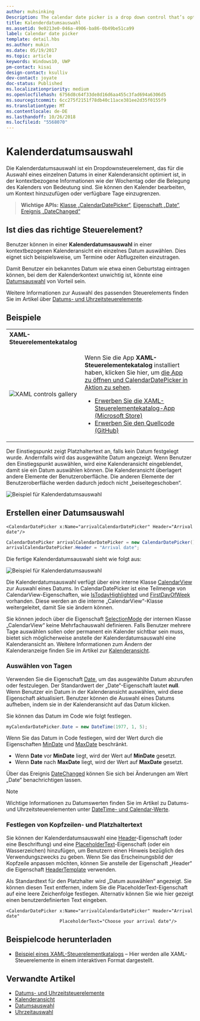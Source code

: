 ```yaml
---
author: muhsinking
Description: The calendar date picker is a drop down control that’s optimized for picking a single date from a calendar view where contextual information like the day of the week or fullness of the calendar is important.
title: Kalenderdatumsauswahl
ms.assetid: 9e0213e0-046a-4906-ba86-0b49be51ca99
label: Calendar date picker
template: detail.hbs
ms.author: mukin
ms.date: 05/19/2017
ms.topic: article
keywords: Windows10, UWP
pm-contact: kisai
design-contact: ksulliv
dev-contact: joyate
doc-status: Published
ms.localizationpriority: medium
ms.openlocfilehash: 6756d8c64f33de8d16d6aa455c3fad694a6306d5
ms.sourcegitcommit: 6cc275f2151f78db40c11ace381ee2d35f0155f9
ms.translationtype: MT
ms.contentlocale: de-DE
ms.lasthandoff: 10/26/2018
ms.locfileid: "5568070"
---
```

# <a name="calendar-date-picker"></a>Kalenderdatumsauswahl

 

Die Kalenderdatumsauswahl ist ein Dropdownsteuerelement, das für die Auswahl eines einzelnen Datums in einer Kalenderansicht optimiert ist, in der kontextbezogene Informationen wie der Wochentag oder die Belegung des Kalenders von Bedeutung sind. Sie können den Kalender bearbeiten, um Kontext hinzuzufügen oder verfügbare Tage einzugrenzen.

> **Wichtige APIs:** [Klasse „CalendarDatePicker“](https://msdn.microsoft.com/library/windows/apps/xaml/windows.ui.xaml.controls.calendardatepicker.aspx), [Eigenschaft „Date“](https://msdn.microsoft.com/library/windows/apps/xaml/windows.ui.xaml.controls.calendardatepicker.date.aspx), [Ereignis „DateChanged“](https://msdn.microsoft.com/library/windows/apps/xaml/windows.ui.xaml.controls.calendardatepicker.datechanged.aspx)


## <a name="is-this-the-right-control"></a>Ist dies das richtige Steuerelement?
Benutzer können in einer **Kalenderdatumsauswahl** in einer kontextbezogenen Kalenderansicht ein einzelnes Datum auswählen. Dies eignet sich beispielsweise, um Termine oder Abflugzeiten einzutragen.

Damit Benutzer ein bekanntes Datum wie etwa einen Geburtstag eintragen können, bei dem der Kalenderkontext unwichtig ist, könnte eine [Datumsauswahl](date-picker.md) von Vorteil sein.

Weitere Informationen zur Auswahl des passenden Steuerelements finden Sie im Artikel über [Datums- und Uhrzeitsteuerelemente](date-and-time.md).

## <a name="examples"></a>Beispiele

<table>
<th align="left">XAML-Steuerelementekatalog<th>
<tr>
<td><img src="images/xaml-controls-gallery-sm.png" alt="XAML controls gallery"></img></td>
<td>
    <p>Wenn Sie die App <strong style="font-weight: semi-bold">XAML-Steuerelementekatalog</strong> installiert haben, klicken Sie hier, um <a href="xamlcontrolsgallery:/item/CalendarDatePicker">die App zu öffnen und CalendarDatePicker in Aktion zu sehen</a>.</p>
    <ul>
    <li><a href="https://www.microsoft.com/store/productId/9MSVH128X2ZT">Erwerben Sie die XAML-Steuerelementekatalog-App (Microsoft Store)</a></li>
    <li><a href="https://github.com/Microsoft/Windows-universal-samples/tree/master/Samples/XamlUIBasics">Erwerben Sie den Quellcode (GitHub)</a></li>
    </ul>
</td>
</tr>
</table>

Der Einstiegspunkt zeigt Platzhaltertext an, falls kein Datum festgelegt wurde. Andernfalls wird das ausgewählte Datum angezeigt. Wenn Benutzer den Einstiegspunkt auswählen, wird eine Kalenderansicht eingeblendet, damit sie ein Datum auswählen können. Die Kalenderansicht überlagert andere Elemente der Benutzeroberfläche. Die anderen Elemente der Benutzeroberfläche werden dadurch jedoch nicht „beiseitegeschoben“.

![Beispiel für Kalenderdatumsauswahl](images/calendar-date-picker-2-views.png)

## <a name="create-a-date-picker"></a>Erstellen einer Datumsauswahl

```xaml
<CalendarDatePicker x:Name="arrivalCalendarDatePicker" Header="Arrival date"/>
```

```csharp
CalendarDatePicker arrivalCalendarDatePicker = new CalendarDatePicker();
arrivalCalendarDatePicker.Header = "Arrival date";
```

Die fertige Kalenderdatumsauswahl sieht wie folgt aus:

![Beispiel für Kalenderdatumsauswahl](images/calendar-date-picker-closed.png)

Die Kalenderdatumsauswahl verfügt über eine interne Klasse [CalendarView](https://msdn.microsoft.com/library/windows/apps/xaml/windows.ui.xaml.controls.calendarview.aspx) zur Auswahl eines Datums. In CalendarDatePicker ist eine Teilmenge von CalendarView-Eigenschaften, wie [IsTodayHighlighted](https://msdn.microsoft.com/library/windows/apps/xaml/windows.ui.xaml.controls.calendardatepicker.istodayhighlighted.aspx) und [FirstDayOfWeek](https://msdn.microsoft.com/library/windows/apps/xaml/windows.ui.xaml.controls.calendardatepicker.firstdayofweek.aspx) vorhanden. Diese werden an die interne „CalendarView“-Klasse weitergeleitet, damit Sie sie ändern können. 

Sie können jedoch über die Eigenschaft [SelectionMode](https://msdn.microsoft.com/library/windows/apps/xaml/windows.ui.xaml.controls.calendarview.selectionmode.aspx) der internen Klasse „CalendarView“ keine Mehrfachauswahl definieren. Falls Benutzer mehrere Tage auswählen sollen oder permanent ein Kalender sichtbar sein muss, bietet sich möglicherweise anstelle der Kalenderdatumsauswahl eine Kalenderansicht an. Weitere Informationen zum Ändern der Kalenderanzeige finden Sie im Artikel zur [Kalenderansicht](calendar-view.md).

### <a name="selecting-dates"></a>Auswählen von Tagen

Verwenden Sie die Eigenschaft [Date](https://msdn.microsoft.com/library/windows/apps/xaml/windows.ui.xaml.controls.calendardatepicker.date.aspx), um das ausgewählte Datum abzurufen oder festzulegen. Der Standardwert der „Date“-Eigenschaft lautet **null**. Wenn Benutzer ein Datum in der Kalenderansicht auswählen, wird diese Eigenschaft aktualisiert. Benutzer können die Auswahl eines Datums aufheben, indem sie in der Kalenderansicht auf das Datum klicken. 

Sie können das Datum im Code wie folgt festlegen.

```csharp
myCalendarDatePicker.Date = new DateTime(1977, 1, 5);
```

Wenn Sie das Datum in Code festlegen, wird der Wert durch die Eigenschaften [MinDate](https://msdn.microsoft.com/library/windows/apps/xaml/windows.ui.xaml.controls.calendardatepicker.mindate.aspx) und [MaxDate](https://msdn.microsoft.com/library/windows/apps/xaml/windows.ui.xaml.controls.calendardatepicker.maxdate.aspx) beschränkt.
- Wenn **Date** vor **MinDate** liegt, wird der Wert auf **MinDate** gesetzt.
- Wenn **Date** nach **MaxDate** liegt, wird der Wert auf **MaxDate** gesetzt.

Über das Ereignis [DateChanged](https://msdn.microsoft.com/library/windows/apps/xaml/windows.ui.xaml.controls.calendardatepicker.datechanged.aspx) können Sie sich bei Änderungen am Wert „Date“ benachrichtigen lassen.

> [!NOTE]
Wichtige Informationen zu Datumswerten finden Sie im Artikel zu Datums- und Uhrzeitsteuerelementen unter [DateTime- und Calendar-Werte](date-and-time.md#datetime-and-calendar-values).

### <a name="setting-a-header-and-placeholder-text"></a>Festlegen von Kopfzeilen- und Platzhaltertext

Sie können der Kalenderdatumsauswahl eine [Header](https://msdn.microsoft.com/library/windows/apps/xaml/windows.ui.xaml.controls.calendardatepicker.header.aspx)-Eigenschaft (oder eine Beschriftung) und eine [PlaceholderText](https://msdn.microsoft.com/library/windows/apps/xaml/windows.ui.xaml.controls.calendardatepicker.placeholdertext.aspx)-Eigenschaft (oder ein Wasserzeichen) hinzufügen, um Benutzern einen Hinweis bezüglich des Verwendungszwecks zu geben. Wenn Sie das Erscheinungsbild der Kopfzeile anpassen möchten, können Sie anstelle der Eigenschaft „Header“ die Eigenschaft [HeaderTemplate](https://msdn.microsoft.com/library/windows/apps/xaml/windows.ui.xaml.controls.calendardatepicker.headertemplate.aspx) verwenden.

Als Standardtext für den Platzhalter wird „Datum auswählen“ angezeigt. Sie können diesen Text entfernen, indem Sie die PlaceholderText-Eigenschaft auf eine leere Zeichenfolge festlegen. Alternativ können Sie wie hier gezeigt einen benutzerdefinierten Text eingeben.

```xaml
<CalendarDatePicker x:Name="arrivalCalendarDatePicker" Header="Arrival date" 
                    PlaceholderText="Choose your arrival date"/>
```

## <a name="get-the-sample-code"></a>Beispielcode herunterladen

- [Beispiel eines XAML-Steuerelementkatalogs](https://github.com/Microsoft/Windows-universal-samples/tree/master/Samples/XamlUIBasics) – Hier werden alle XAML-Steuerelemente in einem interaktiven Format dargestellt.

## <a name="related-articles"></a>Verwandte Artikel

- [Datums- und Uhrzeitsteuerelemente](date-and-time.md)
- [Kalenderansicht](calendar-view.md)
- [Datumsauswahl](date-picker.md)
- [Uhrzeitauswahl](time-picker.md)
